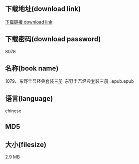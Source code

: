 ## 下载地址(download link)
[下载链接 download link](https://voluble-croquembouche-d321dc.netlify.app/?s=1079%E3%80%81%E4%B8%9C%E9%87%8E%E5%9C%AD%E5%90%BE%E7%BB%8F%E5%85%B8%E5%A5%97%E8%A3%85%E4%B8%89%E5%86%8C_%E4%B8%9C%E9%87%8E%E5%9C%AD%E5%90%BE%E7%BB%8F%E5%85%B8%E5%A5%97%E8%A3%85%E4%B8%89%E5%86%8C_.epub)

## 下载密码(download password)
8078

## 名称(book name)
1079、东野圭吾经典套装三册_东野圭吾经典套装三册_.epub.epub

## 语言(language)
chinese

## MD5


## 大小(filesize)
2.9 MB
